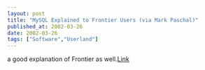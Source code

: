 ```yaml
---
layout: post
title: "MySQL Explained to Frontier Users (via Mark Paschal)"
published_at: 2002-03-26
date: 2002-03-26
tags: ["Software","Userland"]
---
```


a good explanation of Frontier as well.[Link](http://ranchero.com/php/mysqlandfrontier/)  